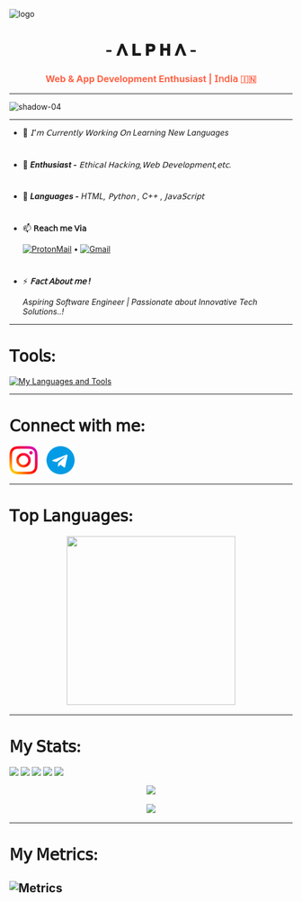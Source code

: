 ![logo](https://te.legra.ph/file/3466dcd724ba21450e458.jpg)
<h1 style="color:Dogerblue;" align="center">- 𝚲 𝐋 𝐏 𝚮 𝚲 -</h1>
<h3 style="color:Tomato;" align="center">Web & App Development Enthusiast | 𝖨𝗇𝖽𝗂𝖺 🇮🇳</h3>

---

<p align="left"> <img src="https://komarev.com/ghpvc/?username=shadow-04&label=Profile%20views&color=0e75b6&style=flat" alt="shadow-04" /> </p>

---


- 🔭 *𝖨'𝗆 𝖢𝗎𝗋𝗋𝖾𝗇𝗍𝗅𝗒 𝖶𝗈𝗋𝗄𝗂𝗇𝗀 𝖮𝗇 Learning New Languages*

<h1></h1>

- 🌱 <i>**Enthusiast -**</i> *𝖤𝗍𝗁𝗂𝖼𝖺𝗅 𝖧𝖺𝖼𝗄𝗂𝗇𝗀,𝖶𝖾𝖻 𝖣𝖾𝗏𝖾𝗅𝗈𝗉𝗆𝖾𝗇𝗍,𝖾𝗍𝖼.*

<h1></h1>

- 💬 <i>**Languages -**</i> *HTML, 𝖯𝗒𝗍𝗁𝗈𝗇 , C++ , 𝖩𝖺𝗏𝖺𝖲𝖼𝗋𝗂𝗉𝗍*

<h1></h1>

- 📫 **𝖱𝖾𝖺𝖼𝗁 𝗆𝖾 𝖵𝗂𝖺** </p> <a href="https://github.com/SHADOW-04/EMAIL-IDS/blob/main/README.md#my-proton-mail-id-"> <img src="https://img.shields.io/badge/%20-𝗣ʀᴏᴛᴏɴ-blueviolet?style=plastic&logo=Protonmail" height="" width="" alt="ProtonMail" /></a> • 
                       <a href="https://github.com/SHADOW-04/EMAIL-IDS/blob/main/README.md#my-gmail-id-"> <img src="https://img.shields.io/badge/%20-𝗚ᴍᴀɪʟ-white?style=plastic&logo=gmail" height="" width="" alt="Gmail" /></a>

<h1></h1>

- ⚡ <i> **𝖥𝖺𝖼𝗍 𝖠𝖻𝗈𝗎𝗍 𝗆𝖾 !** </i> </p> *Aspiring Software Engineer | Passionate about Innovative Tech Solutions..!*

---

<h1>𝖳𝗈𝗈𝗅𝗌:</h1>

[![My Languages and Tools](https://skillicons.dev/icons?i=java,py,github,git,heroku,js,html,css,bash,arduino,redis,mongodb,postgres,mysql,firebase,atom,aws,azure,gitlab,visualstudio,vscode,powershell,nodejs,react,&theme=light&perline=8)](https://Github.com/SHADOW-04)

---

<h1>𝖢𝗈𝗇𝗇𝖾𝖼𝗍 𝗐𝗂𝗍𝗁 𝗆𝖾:</h1>

<a href="https://instagram.com/arsenic_.uwu"> <img src="./Jod/1384063.png" width="50px" /></a>&nbsp;&nbsp;&nbsp;
<a href="https://t.me/R3X_A1PH4"> <img src="./Jod/2111646.png" width="50px" /></a><br>



----

<h1>𝖳𝗈𝗉 𝖫𝖺𝗇𝗀𝗎𝖺𝗀𝖾𝗌:</h1>
<a href='https://github.com/SHADOW-04'>
  <p align='middle'>
    <img src='https://github-readme-stats.vercel.app/api/top-langs/?username=SHADOW-04&theme=dark' width='300"' height='300"'></p>
</a>

----

<h1>𝖬𝗒 𝖲𝗍𝖺𝗍𝗌:</h1>

<p><a href="https://github.com/shadow-04"><img src="https://img.shields.io/github/followers/SHADOW-04?color=000000&logoColor=000000&style=social" /></a>
   <a href="https://github.com/shadow-04"><img src="https://img.shields.io/github/stars/shadow-04?affiliations=OWNER&label=User%20Stars&style=social" /></a>
   <a href="https://github.com/Titan-OP/TITAN-2.0"><img src="https://img.shields.io/github/watchers/titan-op/titan-2.0?style=social" /></a>
   <a href="https://github.com/NoVa-BoTz"><img src="https://img.shields.io/github/stars/NoVa-BoTz?label=Org.%20Stars&style=social" /></a>
   <a href="https://github.com/SHADOW-04/SHADOW-04"><img src="https://img.shields.io/github/last-commit/SHADOW-04/SHADOW-04/main?label=Last%20Commit&logo=github&style=plastic" /></a>



<a href="https://github.com/shadow-04">
  <p align='middle'>
    <img src='https://github-readme-stats.vercel.app/api?username=shadow-04&show_icons=true&theme=dark' width='500"'></p>
  <p align='middle'><img src='https://github-readme-streak-stats.herokuapp.com/?user=shadow-04&theme=dark&show_icon=true' width='500"'></p>
</a>

---

<h1>𝖬𝗒 𝖬𝖾𝗍𝗋𝗂𝖼𝗌:</h1>

![Metrics](https://metrics.lecoq.io/SHADOW-04?template=classic&base.hireable=true&languages=1&lines=1&stars=1&people=1&achievements=1&notable=1&activity=1&code=1&projects=1&introduction=1&base=header%2C%20activity%2C%20community%2C%20repositories%2C%20metadata&base.indepth=false&base.hireable=true&base.skip=false&languages=false&languages.limit=8&languages.threshold=0%25&languages.other=false&languages.colors=github&languages.sections=most-used&languages.indepth=false&languages.analysis.timeout=15&languages.analysis.timeout.repositories=7.5&languages.categories=markup%2C%20programming&languages.recent.categories=markup%2C%20programming&languages.recent.load=300&languages.recent.days=14&lines=false&lines.sections=base&lines.repositories.limit=4&lines.history.limit=1&lines.delay=0&stars=false&stars.limit=4&people=false&people.limit=24&people.identicons=false&people.identicons.hide=false&people.size=24&people.types=followers%2C%20following&people.shuffle=false&achievements=false&achievements.threshold=C&achievements.secrets=true&achievements.display=detailed&achievements.limit=0&notable=false&notable.from=organization&notable.repositories=false&notable.indepth=false&notable.types=commit&notable.self=false&activity=false&activity.limit=5&activity.load=300&activity.days=14&activity.visibility=all&activity.timestamps=false&activity.filter=all&code=false&code.lines=12&code.load=400&code.days=3&code.visibility=public&projects=false&projects.limit=4&projects.descriptions=false&introduction=false&introduction.title=true&config.timezone=Asia%2FCalcutta)
---
